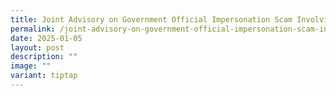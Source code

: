 ```yaml
---
title: Joint Advisory on Government Official Impersonation Scam Involving MDDI
permalink: /joint-advisory-on-government-official-impersonation-scam-involving-mddi/
date: 2025-01-05
layout: post
description: ""
image: ""
variant: tiptap
---
```

